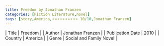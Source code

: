 ```yaml
---
title: Freedom by Jonathan Franzen
categories: [Fiction Literature,novel]
tags: [story,America,⭐⭐⭐⭐⭐⭐⭐⭐⭐⭐ 10/10,Jonathan Franzen]
---
```

        
| Title | Freedom  |
| Author |  Jonathan Franzen  |
| Publication Date | 2010   |
| Country | America |
| Genre | Social and Family Novel  |
        